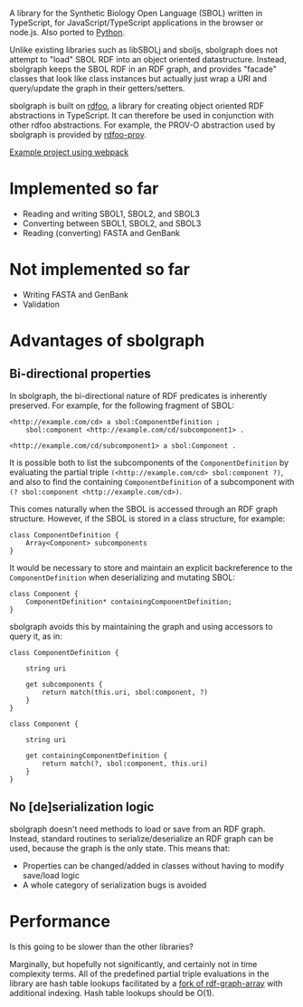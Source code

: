 A library for the Synthetic Biology Open Language (SBOL) written in TypeScript, for JavaScript/TypeScript applications in the browser or node.js.  Also ported to [Python](https://github.com/udp/pysbolgraph).

Unlike existing libraries such as libSBOLj and sboljs, sbolgraph does not attempt to "load" SBOL RDF into an object oriented datastructure.  Instead, sbolgraph keeps the SBOL RDF in an RDF graph, and provides "facade" classes that look like class instances but actually just wrap a URI and query/update the graph in their getters/setters.

sbolgraph is built on [rdfoo](https://github.com/udp/rdfoo), a library for creating object oriented RDF abstractions in TypeScript.  It can therefore be used in conjunction with other rdfoo abstractions.  For example, the PROV-O abstraction used by sbolgraph is provided by [rdfoo-prov](https://github.com/udp/rdfoo-prov).

[Example project using webpack](https://github.com/udp/sbolgraph_example)

# Implemented so far

* Reading and writing SBOL1, SBOL2, and SBOL3
* Converting between SBOL1, SBOL2, and SBOL3
* Reading (converting) FASTA and GenBank


# Not implemented so far

* Writing FASTA and GenBank
* Validation



# Advantages of sbolgraph


## Bi-directional properties

In sbolgraph, the bi-directional nature of RDF predicates is inherently preserved.  For example, for the following fragment of SBOL:

	<http://example.com/cd> a sbol:ComponentDefinition ;
		sbol:component <http://example.com/cd/subcomponent1> .

	<http://example.com/cd/subcomponent1> a sbol:Component .

It is possible both to list the subcomponents of the `ComponentDefinition` by evaluating the partial triple `(<http://example.com/cd> sbol:component ?)`, and also to find the containing `ComponentDefinition` of a subcomponent with `(? sbol:component <http://example.com/cd>)`.

This comes naturally when the SBOL is accessed through an RDF graph structure.  However, if the SBOL is stored in a class structure, for example:

	class ComponentDefinition {
		Array<Component> subcomponents
	}

It would be necessary to store and maintain an explicit backreference to the `ComponentDefinition` when deserializing and mutating SBOL:

	class Component {
		ComponentDefinition* containingComponentDefinition;
	}

sbolgraph avoids this by maintaining the graph and using accessors to query it, as in:

	class ComponentDefinition {

		string uri

		get subcomponents {
			return match(this.uri, sbol:component, ?)
		}
	}

	class Component {

		string uri

		get containingComponentDefinition {
			return match(?, sbol:component, this.uri)
		}
	}


## No [de]serialization logic

sbolgraph doesn't need methods to load or save from an RDF graph.  Instead, standard routines to serialize/deserialize an RDF graph can be used, because the graph is the only state.   This means that:

* Properties can be changed/added in classes without having to modify save/load logic
* A whole category of serialization bugs is avoided



# Performance

Is this going to be slower than the other libraries?

Marginally, but hopefully not significantly, and certainly not in time complexity terms.  All of the predefined partial triple evaluations in the library are hash table lookups facilitated by a [fork of rdf-graph-array](https://github.com/udp/rdf-graph-array) with additional indexing.  Hash table lookups should be O(1).

